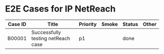 # E2E Cases for IP NetReach

| Case ID | Title                                                  | Priority | Smoke | Status |    Other    |
|---------|--------------------------------------------------------|----------|-------|--------|-------------|
| B00001  | Successfully testing netReach case                     | p1       |       | done   |             |

